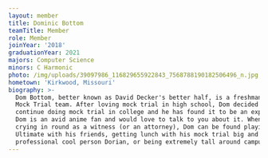 ```yaml
---
layout: member
title: Dominic Bottom
teamTitle: Member
role: Member
joinYear: '2018'
graduationYear: 2021
majors: Computer Science
minors: C Harmonic
photo: /img/uploads/39097986_116829655922843_7568788190182506496_n.jpg
hometown: 'Kirkwood, Missouri'
biography: >-
  Dom Bottom, better known as David Decker's better half, is a freshman on the
  Mock Trial team. After loving mock trial in high school, Dom decided to
  continue doing mock trial in college and he has found it to be an experience.
  Dom is an avid anime fan and would love to talk to you about it. When not
  crying in round as a witness (or an attorney), Dom can be found playing Smash
  Ultimate with his friends, getting lunch with his mock trial big and
  professional cool person Dorian, or being extremely tall around campus.
---
```


